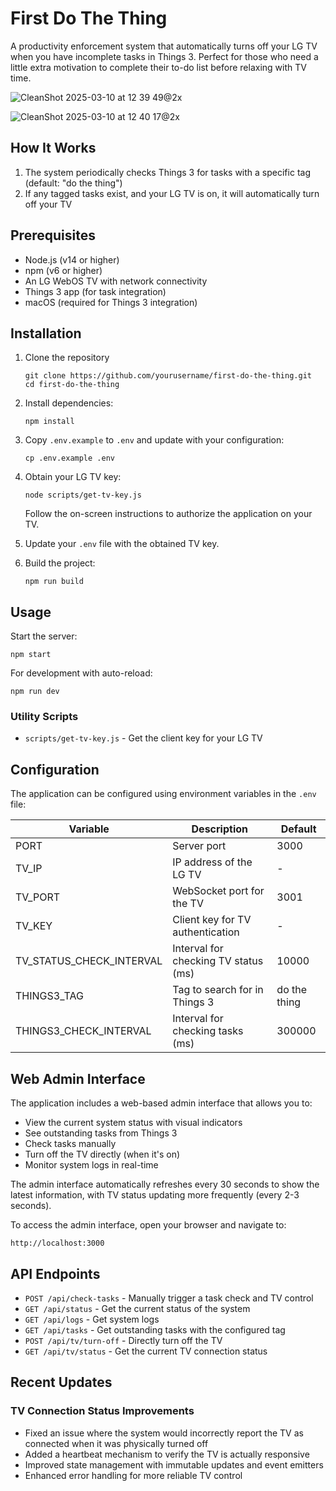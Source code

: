 # First Do The Thing

A productivity enforcement system that automatically turns off your LG TV when you have incomplete tasks in Things 3. Perfect for those who need a little extra motivation to complete their to-do list before relaxing with TV time.

![CleanShot 2025-03-10 at 12 39 49@2x](https://github.com/user-attachments/assets/6791bc67-9a14-453e-a649-d0f32b2aed57)

![CleanShot 2025-03-10 at 12 40 17@2x](https://github.com/user-attachments/assets/85ce0dc5-f1c7-48b3-bb19-548e67edf904)


## How It Works

1. The system periodically checks Things 3 for tasks with a specific tag (default: "do the thing")
2. If any tagged tasks exist, and your LG TV is on, it will automatically turn off your TV

## Prerequisites

- Node.js (v14 or higher)
- npm (v6 or higher)
- An LG WebOS TV with network connectivity
- Things 3 app (for task integration)
- macOS (required for Things 3 integration)

## Installation

1. Clone the repository

   ```
   git clone https://github.com/yourusername/first-do-the-thing.git
   cd first-do-the-thing
   ```

2. Install dependencies:

   ```
   npm install
   ```

3. Copy `.env.example` to `.env` and update with your configuration:

   ```
   cp .env.example .env
   ```

4. Obtain your LG TV key:

   ```
   node scripts/get-tv-key.js
   ```

   Follow the on-screen instructions to authorize the application on your TV.

5. Update your `.env` file with the obtained TV key.

6. Build the project:
   ```
   npm run build
   ```

## Usage

Start the server:

```
npm start
```

For development with auto-reload:

```
npm run dev
```

### Utility Scripts

- `scripts/get-tv-key.js` - Get the client key for your LG TV

## Configuration

The application can be configured using environment variables in the `.env` file:

| Variable                 | Description                          | Default      |
| ------------------------ | ------------------------------------ | ------------ |
| PORT                     | Server port                          | 3000         |
| TV_IP                    | IP address of the LG TV              | -            |
| TV_PORT                  | WebSocket port for the TV            | 3001         |
| TV_KEY                   | Client key for TV authentication     | -            |
| TV_STATUS_CHECK_INTERVAL | Interval for checking TV status (ms) | 10000        |
| THINGS3_TAG              | Tag to search for in Things 3        | do the thing |
| THINGS3_CHECK_INTERVAL   | Interval for checking tasks (ms)     | 300000       |

## Web Admin Interface

The application includes a web-based admin interface that allows you to:

- View the current system status with visual indicators
- See outstanding tasks from Things 3
- Check tasks manually
- Turn off the TV directly (when it's on)
- Monitor system logs in real-time

The admin interface automatically refreshes every 30 seconds to show the latest information, with TV status updating more frequently (every 2-3 seconds).

To access the admin interface, open your browser and navigate to:

```
http://localhost:3000
```

## API Endpoints

- `POST /api/check-tasks` - Manually trigger a task check and TV control
- `GET /api/status` - Get the current status of the system
- `GET /api/logs` - Get system logs
- `GET /api/tasks` - Get outstanding tasks with the configured tag
- `POST /api/tv/turn-off` - Directly turn off the TV
- `GET /api/tv/status` - Get the current TV connection status

## Recent Updates

### TV Connection Status Improvements

- Fixed an issue where the system would incorrectly report the TV as connected when it was physically turned off
- Added a heartbeat mechanism to verify the TV is actually responsive
- Improved state management with immutable updates and event emitters
- Enhanced error handling for more reliable TV control
